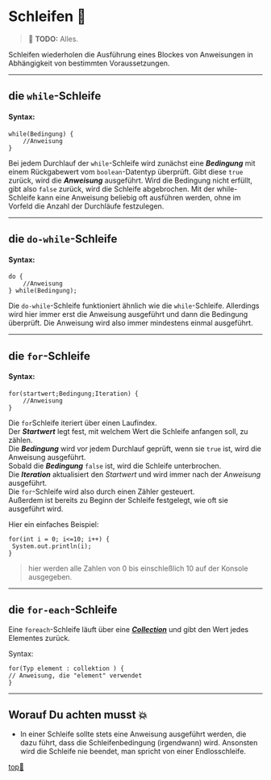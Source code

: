 # Schleifen :ribbon:

> :construction: **TODO:** Alles.

Schleifen wiederholen die Ausführung eines Blockes von Anweisungen in Abhängigkeit von bestimmten Voraussetzungen.

---

## die `while`-Schleife

#### Syntax:
    
    while(Bedingung) {
        //Anweisung
    }

Bei jedem Durchlauf der `while`-Schleife wird zunächst eine ___Bedingung___ mit einem Rückgabewert vom `boolean`-Datentyp überprüft. Gibt diese `true` zurück, wird die ___Anweisung___ ausgeführt. Wird die Bedingung nicht erfüllt, gibt also `false` zurück, wird die Schleife abgebrochen.
Mit der while-Schleife kann eine Anweisung beliebig oft ausführen werden, ohne im Vorfeld die Anzahl der Durchläufe festzulegen.


---

## die `do-while`-Schleife

#### Syntax:

    do {
        //Anweisung
    } while(Bedingung);

Die `do-while`-Schleife funktioniert ähnlich wie die `while`-Schleife. Allerdings wird hier immer erst die Anweisung ausgeführt und dann die Bedingung überprüft. Die Anweisung wird also immer mindestens einmal ausgeführt.  


---

## die  `for`-Schleife


#### Syntax:

    for(startwert;Bedingung;Iteration) {
        //Anweisung
    }
Die `for`Schleife iteriert über einen Laufindex.  
Der ___Startwert___ legt fest, mit welchem Wert die Schleife anfangen soll, zu zählen.  
Die ___Bedingung___  wird vor jedem Durchlauf geprüft, wenn sie `true` ist, wird die Anweisung ausgeführt.   
Sobald die ___Bedingung___ `false` ist, wird die Schleife unterbrochen.   
Die ___Iteration___ aktualisiert den _Startwert_ und wird immer nach der _Anweisung_ ausgeführt.  
Die `for`-Schleife wird also durch einen Zähler gesteuert.  
Außerdem ist bereits zu Beginn der Schleife festgelegt, wie oft sie ausgeführt wird.

Hier ein einfaches Beispiel:

    for(int i = 0; i<=10; i++) {
     System.out.println(i);
    }

>hier werden alle Zahlen von 0 bis einschleßlich 10 auf der Konsole ausgegeben.


---

## die `for-each`-Schleife

Eine `foreach`-Schleife läuft über eine [___Collection___](https://github.com/DH-Cologne/java-wegweiser/blob/master/articles/Collections-Framework.md) und gibt den Wert jedes Elementes zurück. 

Syntax:

    for(Typ element : collektion ) {
    // Anweisung, die "element" verwendet
    }

---



## Worauf Du achten musst :collision:

- In einer Schleife sollte stets eine Anweisung ausgeführt werden, die dazu führt, dass die Schleifenbedingung (irgendwann)  wird. Ansonsten wird die Schleife nie beendet, man spricht von einer Endlosschleife. 


<!-- Dieser Link sollte am Ende der Datei stehen! -->
<a class="top-link" href="#" title="Zum Anfang scrollen!">top:balloon:</a>
